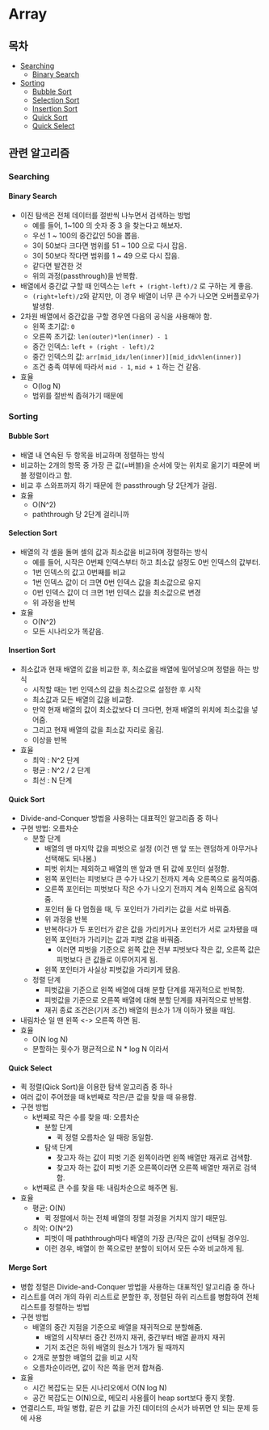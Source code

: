 # Array
## 목차
- [Searching](#searching)
  - [Binary Search](#binary-search)
- [Sorting](#sorting)
  - [Bubble Sort](#bubble-sort)
  - [Selection Sort](#selection-sort)
  - [Insertion Sort](#insertion-sort)
  - [Quick Sort](#quick-sort)
  - [Quick Select](#quick-select)


## 관련 알고리즘

### Searching

#### Binary Search
- 이진 탐색은 전체 데이터를 절반씩 나누면서 검색하는 방법
    - 예를 들어, 1~100 의 숫자 중 3 을 찾는다고 해보자.
    - 우선 1 ~ 100의 중간값인 50을 뽑음.
    - 3이 50보다 크다면 범위를 51 ~ 100 으로 다시 잡음.
    - 3이 50보다 작다면 범위를 1 ~ 49 으로 다시 잡음.
    - 같다면 발견한 것
    - 위의 과정(passthrough)을 반복함.
- 배열에서 중간값 구할 때 인덱스는 `left + (right-left)/2` 로 구하는 게 좋음.
    - `(right+left)/2`와 같지만, 이 경우 배열이 너무 큰 수가 나오면 오버플로우가 발생함.
- 2차원 배열에서 중간값을 구할 경우엔 다음의 공식을 사용해야 함.
    - 왼쪽 초기값: `0`
    - 오른쪽 초기값: `len(outer)*len(inner) - 1`
    - 중간 인덱스: `left + (right - left)/2`
    - 중간 인덱스의 값: `arr[mid_idx/len(inner)][mid_idx%len(inner)]`    
    - 조건 충족 여부에 따라서 `mid - 1`, `mid + 1` 하는 건 같음.
- 효율
    - O(log N)
    - 범위를 절반씩 좁혀가기 때문에

### Sorting

#### Bubble Sort
- 배열 내 연속된 두 항목을 비교하며 정렬하는 방식
- 비교하는 2개의 항목 중 가장 큰 값(=버블)을 순서에 맞는 위치로 옮기기 때문에 버블 정렬이라고 함.
- 비교 후 스와프까지 하기 때문에 한 passthrough 당 2단계가 걸림.
- 효율
    - O(N^2)
    - paththrough 당 2단계 걸리니까

#### Selection Sort
- 배열의 각 셀을 돌며 셀의 값과 최소값을 비교하며 정렬하는 방식
    - 예를 들어, 시작은 0번째 인덱스부터 하고 최소값 설정도 0번 인덱스의 값부터.
    - 1번 인덱스의 값고 0번째를 비교
    - 1번 인덱스 값이 더 크면 0번 인덱스 값을 최소값으로 유지
    - 0번 인덱스 값이 더 크면 1번 인덱스 값을 최소값으로 변경
    - 위 과정을 반복
- 효율
    - O(N^2)
    - 모든 시나리오가 똑같음.

#### Insertion Sort
- 최소값과 현재 배열의 값을 비교한 후, 최소값을 배열에 밀어넣으며 정렬을 하는 방식
    - 시작할 때는 1번 인덱스의 값을 최소값으로 설정한 후 시작
    - 최소값과 모든 배열의 값을 비교함.
    - 만약 현재 배열의 값이 최소값보다 더 크다면, 현재 배열의 위치에 최소값을 넣어줌.
    - 그리고 현재 배열의 값을 최소값 자리로 옮김.
    - 이상을 반복
- 효율
    - 최악 : N^2 단계
    - 평균 : N^2 / 2 단계
    - 최선 : N 단계

#### Quick Sort
- Divide-and-Conquer 방법을 사용하는 대표적인 알고리즘 중 하나
- 구현 방법: 오름차순
    - 분할 단계
        - 배열의 맨 마지막 값을 피벗으로 설정 (이건 맨 앞 또는 랜덤하게 아무거나 선택해도 되나봄.)
        - 피벗 위치는 제외하고 배열의 맨 앞과 맨 뒤 값에 포인터 설정함.
        - 왼쪽 포인터는 피벗보다 큰 수가 나오기 전까지 계속 오른쪽으로 움직여줌.
        - 오른쪽 포인터는 피벗보다 작은 수가 나오기 전까지 계속 왼쪽으로 움직여줌.
        - 포인터 둘 다 멈췄을 때, 두 포인터가 가리키는 값을 서로 바꿔줌.
        - 위 과정을 반복
        - 반복하다가 두 포인터가 같은 값을 가리키거나 포인터가 서로 교차됐을 때 왼쪽 포인터가 가리키는 값과 피벗 값을 바꿔줌.
            - 이러면 피벗을 기준으로 왼쪽 값은 전부 피벗보다 작은 값, 오른쪽 값은 피벗보다 큰 값들로 이루어지게 됨.
        - 왼쪽 포인터가 사실상 피벗값을 가리키게 됐음.
    - 정렬 단계
        - 피벗값을 기준으로 왼쪽 배열에 대해 분할 단계를 재귀적으로 반복함.
        - 피벗값을 기준으로 오른쪽 배열에 대해 분할 단계를 재귀적으로 반복함.
        - 재귀 종료 조건은(기저 조건) 배열의 원소가 1개 이하가 됐을 때임.
- 내림차순 일 땐 왼쪽 <-> 오른쪽 하면 됨.
- 효율
    - O(N log N)
    - 분할하는 횟수가 평균적으로 N * log N 이라서

#### Quick Select
- 퀵 정렬(Qick Sort)을 이용한 탐색 알고리즘 중 하나
- 여러 값이 주어졌을 때 k번째로 작은/큰 값을 찾을 때 유용함.
- 구현 방법
    - k번째로 작은 수를 찾을 때: 오름차순
        - 분할 단계
            - 퀵 정렬 오름차순 일 때랑 동일함.
        - 탐색 단계
            - 찾고자 하는 값이 피벗 기준 왼쪽이라면 왼쪽 배열만 재귀로 검색함.
            - 찾고자 하는 값이 피벗 기준 오른쪽이라면 오른쪽 배열만 재귀로 검색함.
    - k번째로 큰 수를 찾을 때: 내림차순으로 해주면 됨.
- 효율
    - 평균: O(N)
        - 퀵 정렬에서 하는 전체 배열의 정렬 과정을 거치지 않기 때문임.
    - 최악: O(N^2)
        - 피벗이 매 paththrough마다 배열의 가장 큰/작은 값이 선택될 경우임.
        - 이런 경우, 배열이 한 쪽으로만 분할이 되어서 모든 수와 비교하게 됨.

#### Merge Sort
- 병합 정렬은 Divide-and-Conquer 방법을 사용하는 대표적인 알고리즘 중 하나
- 리스트를 여러 개의 하위 리스트로 분할한 후, 정렬된 하위 리스트를 병합하여 전체 리스트를 정렬하는 방법
- 구현 방법
    - 배열의 중간 지점을 기준으로 배열을 재귀적으로 분할해줌.
        - 배열의 시작부터 중간 전까지 재귀, 중간부터 배열 끝까지 재귀
        - 기저 조건은 하위 배열의 원소가 1개가 될 때까지
    - 2개로 분할한 배열의 값을 비교 시작
    - 오름차순이라면, 값이 작은 쪽을 먼저 합쳐줌.
- 효율
    - 시간 복잡도는 모든 시나리오에서 O(N log N)
    - 공간 복잡도는 O(N)으로, 메모리 사용률이 heap sort보다 좋지 못함.
- 연결리스트, 파일 병합, 같은 키 값을 가진 데이터의 순서가 바뀌면 안 되는 문제 등에 사용